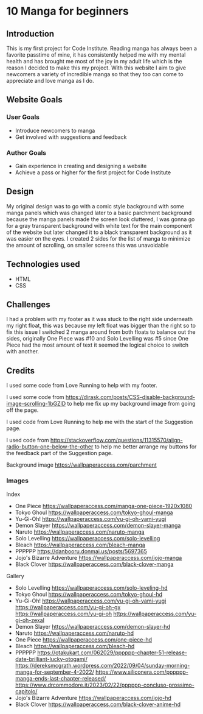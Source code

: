 # 10 Manga for beginners

## Introduction

This is my first project for Code Institute. Reading manga has always been a favorite passtime of mine, it has consistently helped me with my mental health and has brought me most of the joy in my adult life which is the reason I decided to make this my project. With this website I aim to give newcomers a variety of incredible manga so that they too can come to appreciate and love manga as I do.

## Website Goals

### User Goals

* Introduce newcomers to manga
* Get involved with suggestions and feedback

### Author Goals

* Gain experience in creating and designing a website
* Achieve a pass or higher for the first project for Code Institute

## Design

My original design was to go with a comic style background with some manga panels which was changed later to a basic parchment background because the manga panels made the screen look cluttered, I was gonna go for a gray transparent background with white text for the main component of the website but later changed it to a black transparent background as it was easier on the eyes. I created 2 sides for the list of manga to minimize the amount of scrolling, on smaller screens this was unavoidable

## Technologies used

* HTML
* CSS

## Challenges

I had a problem with my footer as it was stuck to the right side underneath my right float, this was because my left float was bigger than the right so to fix
this issue I switched 2 manga around from both floats to balance out the sides, originally One Piece was #10 and Solo Levelling was #5 since One Piece had the most amount of text it seemed the logical choice to switch with another.

## Credits

I used some code from Love Running to help with my footer.

I used some code from <https://dirask.com/posts/CSS-disable-background-image-scrolling-1bGZlD> to help me fix up my background image from going off the page.

I used code from Love Running to help me with the start of the Suggestion page.

I used code from <https://stackoverflow.com/questions/11315570/align-radio-button-one-below-the-other> to help me better arrange my buttons for the feedback part of the Suggestion page.

Background image <https://wallpaperaccess.com/parchment>

### Images

Index
  
* One Piece <https://wallpaperaccess.com/manga-one-piece-1920x1080>
* Tokyo Ghoul <https://wallpaperaccess.com/tokyo-ghoul-manga>
* Yu-Gi-Oh! <https://wallpaperaccess.com/yu-gi-oh-yami-yugi>
* Demon Slayer <https://wallpaperaccess.com/demon-slayer-manga>
* Naruto <https://wallpaperaccess.com/naruto-manga>
* Solo Levelling <https://wallpaperaccess.com/solo-levelling>
* Bleach <https://wallpaperaccess.com/bleach-manga>
* PPPPPP <https://danbooru.donmai.us/posts/5697365>
* Jojo's Bizarre Adventure <https://wallpaperaccess.com/jojo-manga>
* Black Clover <https://wallpaperaccess.com/black-clover-manga>

Gallery

* Solo Levelling <https://wallpaperaccess.com/solo-leveling-hd>
* Tokyo Ghoul <https://wallpaperaccess.com/tokyo-ghoul-hd>
* Yu-Gi-Oh! <https://wallpaperaccess.com/yu-gi-oh-yami-yugi> <https://wallpaperaccess.com/yu-gi-oh-gx> <https://wallpaperaccess.com/yu-gi-oh> <https://wallpaperaccess.com/yu-gi-oh-zexal>
* Demon Slayer <https://wallpaperaccess.com/demon-slayer-hd>
* Naruto <https://wallpaperaccess.com/naruto-hd>
* One Piece <https://wallpaperaccess.com/one-piece-hd>
* Bleach <https://wallpaperaccess.com/bleach-hd>
* PPPPPP <https://otakukart.com/062029/pppppp-chapter-51-release-date-brilliant-lucky-otogami/> <https://dereksmcgrath.wordpress.com/2022/09/04/sunday-morning-manga-for-september-4-2022/> <https://www.siliconera.com/pppppp-manga-ends-last-chapter-released/> <https://www.drcommodore.it/2023/02/22/pppppp-concluso-prossimo-capitolo/>
* Jojo's Bizarre Adventure <https://wallpaperaccess.com/jojo-hd>
* Black Clover <https://wallpaperaccess.com/black-clover-anime-hd>
